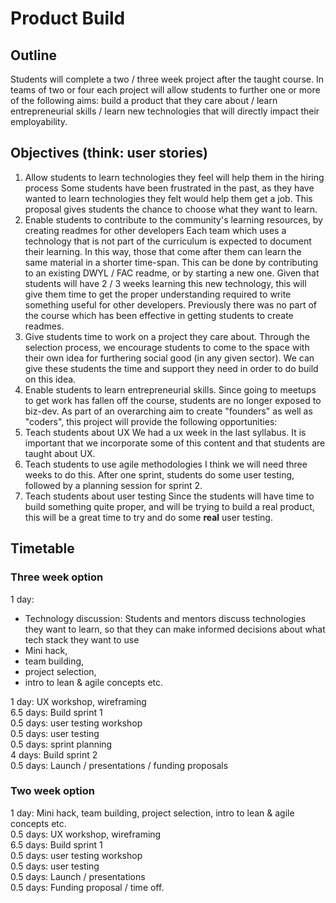 # Product Build

## Outline

Students will complete a two / three week project after the taught course. In teams of two or four each project will allow students to further one or more of the following aims: build a product that they care about / learn entrepreneurial skills / learn new technologies that will directly impact their employability.

## Objectives (think: user stories)
  1. Allow students to learn technologies they feel will help them in the hiring process Some students have been frustrated in the past, as they have wanted to learn technologies they felt would help them get a job. This proposal gives students the chance to choose what they want to learn.
  2. Enable students to contribute to the community's learning resources, by creating readmes for other developers Each team which uses a technology that is not part of the curriculum is expected to document their learning. In this way, those that come after them can learn the same material in a shorter time-span. This can be done by contributing to an existing DWYL / FAC readme, or by starting a new one. Given that students will have 2 / 3 weeks learning this new technology, this will give them time to get the proper understanding required to write something useful for other developers. Previously there was no part of the course which has been effective in getting students to create readmes.
  3. Give students time to work on a project they care about. Through the selection process, we encourage students to come to the space with their own idea for furthering social good (in any given sector). We can give these students the time and support they need in order to do build on this idea.
  4. Enable students to learn entrepreneurial skills. Since going to meetups to get work has fallen off the course, students are no longer exposed to biz-dev. As part of an overarching aim to create "founders" as well as "coders", this project will provide the following opportunities:
  5. Teach students about UX We had a ux week in the last syllabus. It is important that we incorporate some of this content and that students are taught about UX.
  6. Teach students to use agile methodologies I think we will need three weeks to do this. After one sprint, students do some user testing, followed by a planning session for sprint 2.
  7. Teach students about user testing Since the students will have time to build something quite proper, and will be trying to build a real product, this will be a great time to try and do some **real** user testing.

## Timetable
### Three week option

1 day:
  - Technology discussion: Students and mentors discuss technologies they want to learn, so that they can make informed decisions about what tech stack they want to use
  - Mini hack,
  - team building,
  - project selection,
  - intro to lean & agile concepts etc.
  
1 day: UX workshop, wireframing   
6.5 days: Build sprint 1   
0.5 days: user testing workshop   
0.5 days: user testing   
0.5 days: sprint planning   
4 days: Build sprint 2   
0.5 days: Launch / presentations / funding proposals  

### Two week option

1 day: Mini hack, team building, project selection, intro to lean & agile concepts etc.   
0.5 days: UX workshop, wireframing   
6.5 days: Build sprint 1   
0.5 days: user testing workshop   
0.5 days: user testing   
0.5 days: Launch / presentations   
0.5 days: Funding proposal / time off.   

